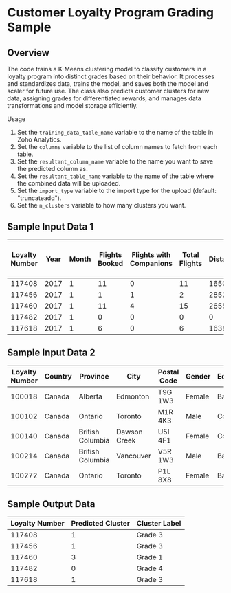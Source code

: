 # Customer Loyalty Program Grading Sample

## Overview

The code trains a K-Means clustering model to classify customers in a loyalty program into distinct grades based on their behavior. It processes and standardizes data, trains the model, and saves both the model and scaler for future use. The class also predicts customer clusters for new data, assigning grades for differentiated rewards, and manages data transformations and model storage efficiently.

Usage

1. Set the `training_data_table_name` variable to the name of the table in Zoho Analytics.
2. Set the `columns` variable to the list of column names to fetch from each table.
5. Set the `resultant_column_name` variable to the name you want to save the predicted column as. 
6. Set the `resultant_table_name` variable to the name of the table where the combined data will be uploaded.
7. Set the `import_type` variable to the import type for the upload (default: "truncateadd").
8. Set the `n_clusters` variable to how many clusters you want.

## Sample Input Data 1

| Loyalty Number | Year | Month | Flights Booked | Flights with Companions | Total Flights | Distance | Points Accumulated | Points Redeemed | Dollar Cost Points Redeemed |
|----------------|------|-------|----------------|-------------------------|---------------|----------|---------------------|-----------------|------------------------------|
| 117408         | 2017 | 1     | 11             | 0                       | 11            | 1650     | 165                 | 0               | 0                            |
| 117456         | 2017 | 1     | 1              | 1                       | 2             | 2852     | 285                 | 0               | 0                            |
| 117460         | 2017 | 1     | 11             | 4                       | 15            | 2655     | 265                 | 0               | 0                            |
| 117482         | 2017 | 1     | 0              | 0                       | 0             | 0        | 0                   | 0               | 0                            |
| 117618         | 2017 | 1     | 6              | 0                       | 6             | 1638     | 163                 | 0               | 0                            |

## Sample Input Data 2

| Loyalty Number | Country | Province        | City           | Postal Code | Gender | Education | Salary | Marital Status | Loyalty Card | CLV    | Enrollment Type | Enrollment Year | Enrollment Month | Cancellation Year | Cancellation Month |
|----------------|---------|-----------------|----------------|-------------|--------|-----------|--------|----------------|--------------|--------|-----------------|-----------------|------------------|-------------------|--------------------|
| 100018         | Canada  | Alberta         | Edmonton       | T9G 1W3     | Female | Bachelor  | 92552  | Married        | Aurora       | 7919.2 | Standard        | 2016            | 8                | 0                  | 0                   |
| 100102         | Canada  | Ontario         | Toronto        | M1R 4K3     | Male   | College   |        | Single         | Nova         | 2887.74| Standard        | 2013            | 3                | 0                  | 0                   |
| 100140         | Canada  | British Columbia| Dawson Creek   | U5I 4F1     | Female | College   |        | Divorced       | Nova         | 2838.07| Standard        | 2016            | 7                | 0                  | 0                   |
| 100214         | Canada  | British Columbia| Vancouver      | V5R 1W3     | Male   | Bachelor  | 63253  | Married        | Star         | 4170.57| Standard        | 2015            | 8                | 0                  | 0                   |
| 100272         | Canada  | Ontario         | Toronto        | P1L 8X8     | Female | Bachelor  | 91163  | Divorced       | Star         | 6622.05| Standard        | 2014            | 1                | 0                  | 0                   |


## Sample Output Data

| Loyalty Number | Predicted Cluster | Cluster Label |
|----------------|--------------------|---------------|
| 117408         | 1                  | Grade 3       |
| 117456         | 1                  | Grade 3       |
| 117460         | 3                  | Grade 1       |
| 117482         | 0                  | Grade 4       |
| 117618         | 1                  | Grade 3       |
